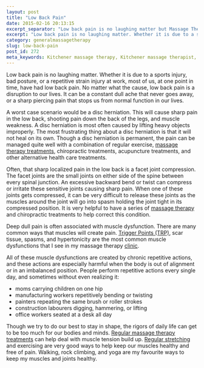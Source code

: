```yaml
---
layout: post
title: "Low Back Pain"
date: 2015-02-16 20:13:15
excerpt_separator: "Low back pain is no laughing matter but Massage Therapy and regular stretching can help."
excerpt: "Low back pain is no laughing matter. Whether it is due to a sports injury, bad posture, or a repetitive strain injury at work, most of us, at one point in time, have had low back pain. No matter what the cause, low back pain is a disruption to our lives."
category: generalmassagetherapy
slug: low-back-pain
post_id: 272
meta_keywords: Kitchener massage therapy, Kitchener massage therapist, massage therapist Kitchener , massage therapy Kitchener, Kitchener registered massage therapy, Kitchener registered massage therapist, registered massage therapist Kitchener , registered massage therapy Kitchener, Deep tissue massage, massage, sports massage, Kitchener sports massage, massage therapy, massage therapist, registered massage therapist, registered massage therapy, back pain, pain , low back pain
---
```

<p>Low back pain is no laughing matter. Whether it is due to a sports injury, bad posture, or a repetitive strain injury at work, most of us, at one point in time, have had low back pain. No matter what the cause, low back pain is a disruption to our lives. It can be a constant dull ache that never goes away, or a sharp piercing pain that stops us from normal function in our lives.

</p>

<p>A worst case scenario would be a disc herniation. This will cause sharp pain in the low back, shooting pain down the back of the legs, and muscle weakness. A disc herniation is most often caused by lifting heavy objects improperly. The most frustrating thing about a disc herniation is that it will not heal on its own. Though a disc herniation is permanent, the pain can be managed quite well with a combination of regular exercise, <a href="{{site.url}}/clinic-information/index.html">massage therapy treatments</a>, chiropractic treatments, acupuncture treatments, and other alternative health care treatments.</p>

<p>Often, that sharp localized pain in the low back is a facet joint compression. The facet joints are the small joints on either side of the spine between every spinal junction. An excessive backward bend or twist can compress or irritate these sensitive joints causing sharp pain. When one of these joints gets compressed, it can be very difficult to release these joints as the muscles around the joint will go into spasm holding the joint tight in its compressed position. It is very helpful to have a series of <a href="{{site.url}}/clinic-information/index.html">massage therapy </a>and chiropractic treatments to help correct this condition.</p>

<p>Deep dull pain is often associated with muscle dysfunction. There are many common ways that muscles will create pain. <a title="Trigger Points and Trigger Point Therapy" href="{{site.url}}/generalmassagetherapy/trigger-points-and-trigger-point-therapy/index.html">Trigger Points (TRP)</a>, scar tissue, spasms, and hypertonicity are the most common muscle dysfunctions that I see in my massage therapy <a title="clinic" href="{{site.url}}/clinic-information/index.html">clinic</a>.</p>

<p>All of these muscle dysfunctions are created by chronic repetitive actions, and these actions are especially harmful when the body is out of alignment or in an imbalanced position. People perform repetitive actions every single day, and sometimes without even realizing it:</p>

<ul class="leftmargin">
	<li>moms carrying children on one hip</li>
	<li>manufacturing workers repetitively bending or twisting</li>
	<li>painters repeating the same brush or roller strokes</li>
	<li>construction labourers digging, hammering, or lifting</li>
	<li>office workers seated at a desk all day</li>
</ul>

<p>Though we try to do our best to stay in shape, the rigors of daily life can get to be too much for our bodies and minds. <a href="{{site.url}}/about/testimonials/index.html">Regular massage therapy treatments</a> can help deal with muscle tension build up. <a href="{{site.url}}/stretching/general-guidelines-for-stretching/index.html">Regular stretching</a> and exercising are very good ways to help keep our muscles healthy and free of pain. Walking, rock climbing, and yoga are my favourite ways to keep my muscles and joints healthy.</p>
